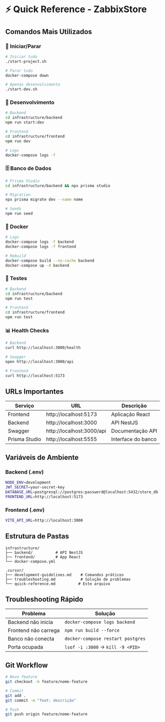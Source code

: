 # ⚡ Quick Reference - ZabbixStore

## Comandos Mais Utilizados

### 🚀 Iniciar/Parar
```bash
# Iniciar tudo
./start-project.sh

# Parar tudo
docker-compose down

# Apenas desenvolvimento
./start-dev.sh
```

### 🔧 Desenvolvimento
```bash
# Backend
cd infrastructure/backend
npm run start:dev

# Frontend
cd infrastructure/frontend
npm run dev

# Logs
docker-compose logs -f
```

### 🗄️ Banco de Dados
```bash
# Prisma Studio
cd infrastructure/backend && npx prisma studio

# Migration
npx prisma migrate dev --name nome

# Seeds
npm run seed
```

### 🐳 Docker
```bash
# Logs
docker-compose logs -f backend
docker-compose logs -f frontend

# Rebuild
docker-compose build --no-cache backend
docker-compose up -d backend
```

### 🧪 Testes
```bash
# Backend
cd infrastructure/backend
npm run test

# Frontend
cd infrastructure/frontend
npm run test
```

### 📊 Health Checks
```bash
# Backend
curl http://localhost:3000/health

# Swagger
open http://localhost:3000/api

# Frontend
curl http://localhost:5173
```

## URLs Importantes

| Serviço | URL | Descrição |
|---------|-----|-----------|
| Frontend | http://localhost:5173 | Aplicação React |
| Backend | http://localhost:3000 | API NestJS |
| Swagger | http://localhost:3000/api | Documentação API |
| Prisma Studio | http://localhost:5555 | Interface do banco |

## Variáveis de Ambiente

### Backend (.env)
```bash
NODE_ENV=development
JWT_SECRET=your-secret-key
DATABASE_URL=postgresql://postgres:password@localhost:5432/store_db
FRONTEND_URL=http://localhost:5173
```

### Frontend (.env)
```bash
VITE_API_URL=http://localhost:3000
```

## Estrutura de Pastas

```
infrastructure/
├── backend/          # API NestJS
├── frontend/         # App React
└── docker-compose.yml

.cursor/
├── development-guidelines.md    # Comandos práticos
├── troubleshooting.md           # Solução de problemas
└── quick-reference.md          # Este arquivo
```

## Troubleshooting Rápido

| Problema | Solução |
|----------|---------|
| Backend não inicia | `docker-compose logs backend` |
| Frontend não carrega | `npm run build --force` |
| Banco não conecta | `docker-compose restart postgres` |
| Porta ocupada | `lsof -i :3000` → `kill -9 <PID>` |

## Git Workflow

```bash
# Novo feature
git checkout -b feature/nome-feature

# Commit
git add .
git commit -m "feat: descrição"

# Push
git push origin feature/nome-feature
```
